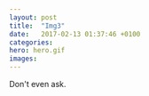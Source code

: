 ```yaml
---
layout: post
title:  "Img3"
date:   2017-02-13 01:37:46 +0100
categories:
hero: hero.gif
images:
---
```

Don't even ask.
